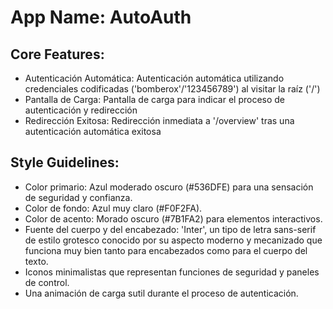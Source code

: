 # **App Name**: AutoAuth

## Core Features:

- Autenticación Automática: Autenticación automática utilizando credenciales codificadas ('bomberox'/'123456789') al visitar la raíz ('/')
- Pantalla de Carga: Pantalla de carga para indicar el proceso de autenticación y redirección
- Redirección Exitosa: Redirección inmediata a '/overview' tras una autenticación automática exitosa

## Style Guidelines:

- Color primario: Azul moderado oscuro (#536DFE) para una sensación de seguridad y confianza.
- Color de fondo: Azul muy claro (#F0F2FA).
- Color de acento: Morado oscuro (#7B1FA2) para elementos interactivos.
- Fuente del cuerpo y del encabezado: 'Inter', un tipo de letra sans-serif de estilo grotesco conocido por su aspecto moderno y mecanizado que funciona muy bien tanto para encabezados como para el cuerpo del texto.
- Iconos minimalistas que representan funciones de seguridad y paneles de control.
- Una animación de carga sutil durante el proceso de autenticación.